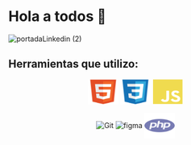 # Hola a todos 👋

<!--
**Marian4gc/Marian4gc** is a ✨ _special_ ✨ repository because its `README.md` (this file) appears on your GitHub profile.

Here are some ideas to get you started:

- 🔭 I’m currently working on ...
- 🌱 I’m currently learning ...
- 👯 I’m looking to collaborate on ...
- 🤔 I’m looking for help with ...
- 💬 Ask me about ...
- 📫 How to reach me: ...
- 😄 Pronouns: ...
- ⚡ Fun fact: ...
-->

![portadaLinkedin (2)](https://user-images.githubusercontent.com/117035764/226346862-05443bc8-7a06-4d76-a26d-3c2a54df0d59.png)


## Herramientas que utilizo:

<div align="center">
  <img align="center" alt="HTML" title="HTML 5" height="50" width="60" src="https://raw.githubusercontent.com/devicons/devicon/master/icons/html5/html5-original.svg">
  <img align="center" alt="CSS" title="CSS 3" height="50" width="60" src="https://raw.githubusercontent.com/devicons/devicon/master/icons/css3/css3-original.svg">
<!--   <img align="center" alt="React" title="React" height="50" width="100" src="https://res.cloudinary.com/practicaldev/image/fetch/s--fced_LNQ--/c_imagga_scale,f_auto,fl_progressive,h_420,q_auto,w_1000/https://dev-to-uploads.s3.amazonaws.com/i/1zg83mt0lo13dfmff1cr.png"> -->
  <img align="center" alt="JavaScript" title="JavaScript" height="50" width="60" src="https://raw.githubusercontent.com/devicons/devicon/master/icons/javascript/javascript-plain.svg">
<br><br>
  <img align="center" alt="Git" title="Git" height="50" width="80" src="https://blog.facialix.com/wp-content/uploads/2021/04/git-github-cero-facialix.jpg">
  <img align="center" alt="figma" title="figma" height="50" width="80" src="https://th.bing.com/th/id/OIP.nnlswlldP0Zbk-8plZtgagHaHa?w=199&h=199&c=7&r=0&o=5&dpr=1.3&pid=1.7">
  <img align="center" alt="PHP" title="PHP" height="50" width="60" src="https://raw.githubusercontent.com/devicons/devicon/master/icons/php/php-plain.svg">

</div>
